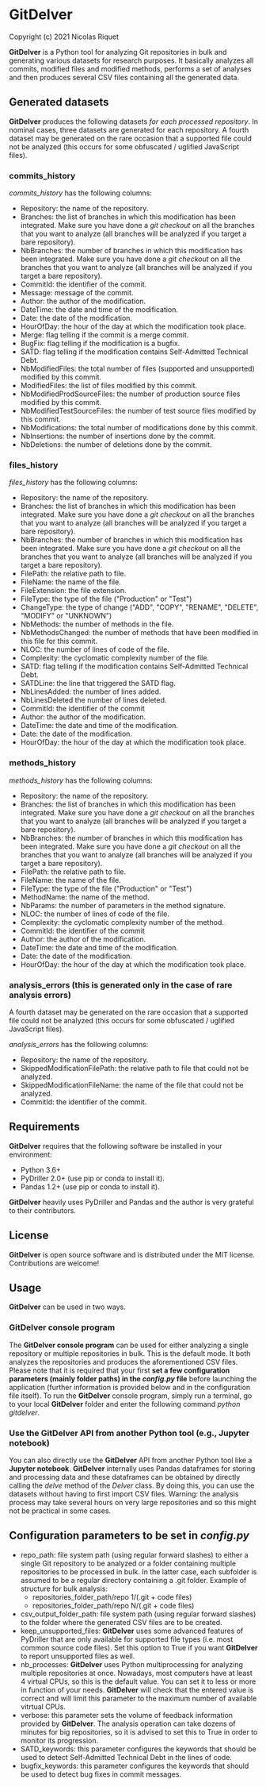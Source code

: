 # GitDelver

Copyright (c) 2021 Nicolas Riquet

**GitDelver** is a Python tool for analyzing Git repositories in bulk and generating various datasets for research purposes. It basically analyzes all commits, modified files and modified methods, performs a set of analyses and then produces several CSV files containing all the generated data.

## Generated datasets

**GitDelver** produces the following datasets *for each processed repository*. In nominal cases, three datasets are generated for each repository. A fourth dataset may be generated on the rare occasion that a supported file could not be analyzed (this occurs for some obfuscated / uglified JavaScript files).

### commits_history

*commits_history* has the following columns:

* Repository: the name of the repository.
* Branches: the list of branches in which this modification has been integrated. Make sure you have done a *git checkout* on all the branches that you want to analyze (all branches will be analyzed if you target a bare repository).
* NbBranches: the number of branches in which this modification has been integrated. Make sure you have done a *git checkout* on all the branches that you want to analyze (all branches will be analyzed if you target a bare repository).
* CommitId: the identifier of the commit.
* Message: message of the commit.
* Author: the author of the modification.
* DateTime: the date and time of the modification.
* Date: the date of the modification.
* HourOfDay: the hour of the day at which the modification took place.
* Merge: flag telling if the commit is a merge commit.
* BugFix: flag telling if the modification is a bugfix.
* SATD: flag telling if the modification contains Self-Admitted Technical Debt.
* NbModifiedFiles: the total number of files (supported and unsupported) modified by this commit.
* ModifiedFiles: the list of files modified by this commit.
* NbModifiedProdSourceFiles: the number of production source files modified by this commit.
* NbModifiedTestSourceFiles: the number of test source files modified by this commit.
* NbModifications: the total number of modifications done by this commit.
* NbInsertions: the number of insertions done by the commit.
* NbDeletions: the number of deletions done by the commit.

### files_history

*files_history* has the following columns:

* Repository: the name of the repository.
* Branches: the list of branches in which this modification has been integrated. Make sure you have done a *git checkout* on all the branches that you want to analyze (all branches will be analyzed if you target a bare repository).
* NbBranches: the number of branches in which this modification has been integrated. Make sure you have done a *git checkout* on all the branches that you want to analyze (all branches will be analyzed if you target a bare repository).
* FilePath: the relative path to file.
* FileName: the name of the file.
* FileExtension: the file extension.
* FileType: the type of the file ("Production" or "Test")
* ChangeType: the type of change ("ADD", "COPY", "RENAME", "DELETE", "MODIFY" or "UNKNOWN")
* NbMethods: the number of methods in the file.
* NbMethodsChanged: the number of methods that have been modified in this file for this commit.
* NLOC: the number of lines of code of the file.
* Complexity: the cyclomatic complexity number of the file.
* SATD: flag telling if the modification contains Self-Admitted Technical Debt.
* SATDLine: the line that triggered the SATD flag.
* NbLinesAdded: the number of lines added.
* NbLinesDeleted the number of lines deleted.
* CommitId: the identifier of the commit
* Author: the author of the modification.
* DateTime: the date and time of the modification.
* Date: the date of the modification.
* HourOfDay: the hour of the day at which the modification took place.

### methods_history

*methods_history* has the following columns:

* Repository: the name of the repository.
* Branches: the list of branches in which this modification has been integrated. Make sure you have done a *git checkout* on all the branches that you want to analyze (all branches will be analyzed if you target a bare repository).
* NbBranches: the number of branches in which this modification has been integrated. Make sure you have done a *git checkout* on all the branches that you want to analyze (all branches will be analyzed if you target a bare repository).
* FilePath: the relative path to file.
* FileName: the name of the file.
* FileType: the type of the file ("Production" or "Test")
* MethodName: the name of the method.
* NbParams: the number of parameters in the method signature.
* NLOC: the number of lines of code of the file.
* Complexity: the cyclomatic complexity number of the method.
* CommitId: the identifier of the commit
* Author: the author of the modification.
* DateTime: the date and time of the modification.
* Date: the date of the modification.
* HourOfDay: the hour of the day at which the modification took place.

### analysis_errors (this is generated only in the case of rare analysis errors)

A fourth dataset may be generated on the rare occasion that a supported file could not be analyzed (this occurs for some obfuscated / uglified JavaScript files).

*analysis_errors* has the following columns:

* Repository: the name of the repository.
* SkippedModificationFilePath: the relative path to file that could not be analyzed.
* SkippedModificationFileName: the name of the file that could not be analyzed.
* CommitId: the identifier of the commit.

## Requirements

**GitDelver** requires that the following software be installed in your environment:

* Python 3.6+
* PyDriller 2.0+ (use pip or conda to install it).
* Pandas 1.2+ (use pip or conda to install it).

**GitDelver** heavily uses PyDriller and Pandas and the author is very grateful to their contributors.

## License

**GitDelver** is open source software and is distributed under the MIT license. Contributions are welcome!

## Usage

**GitDelver** can be used in two ways.

### GitDelver console program

The **GitDelver console program** can be used for either analyzing a single repository or multiple repositories in bulk. This is the default mode. It both analyzes the repositories and produces the aforementioned CSV files. Please note that it is required that your first **set a few configuration parameters (mainly folder paths) in the *config.py* file** before launching the application (further information is provided below and in the configuration file itself). To run the **GitDelver** console program, simply run a terminal, go to your local **GitDelver** folder and enter the following command *python gitdelver*.

### Use the GitDelver API from another Python tool (e.g., Jupyter notebook)

You can also directly use the **GitDelver** API from another Python tool like a **Jupyter notebook**. **GitDelver** internally uses Pandas dataframes for storing and processing data and these dataframes can be obtained by directly calling the *delve* method of the *Delver* class. By doing this, you can use the datasets without having to first import CSV files. Warning: the analysis process may take several hours on very large repositories and so this might not be practical in some cases.

## Configuration parameters to be set in *config.py*

* repo_path: file system path (using regular forward slashes) to either a single Git repository to be analyzed or a folder containing multiple repositories to be processed in bulk. In the latter case, each subfolder is assumed to be a regular directory containing a .git folder. Example of structure for bulk analysis:
  * repositories_folder_path/repo 1/(.git + code files)
  * repositories_folder_path/repo N/(.git + code files)  
* csv_output_folder_path: file system path (using regular forward slashes) to the folder where the generated CSV files are to be created.
* keep_unsupported_files: **GitDelver** uses some advanced features of PyDriller that are only available for supported file types (i.e. most common source code files). Set this option to True if you want **GitDelver** to report unsupported files as well.
* nb_processes: **GitDelver** uses Python multiprocessing for analyzing multiple repositories at once. Nowadays, most computers have at least 4 virtual CPUs, so this is the default value. You can set it to less or more in function of your needs. **GitDelver** will check that the entered value is correct and will limit this parameter to the maximum number of available vitrtual CPUs.
* verbose: this parameter sets the volume of feedback information provided by **GitDelver**. The analysis operation can take dozens of minutes for big repositories, so it is advised to set this to True in order to monitor its progression.
* SATD_keywords: this parameter configures the keywords that should be used to detect Self-Admitted Technical Debt in the lines of code.
* bugfix_keywords: this parameter configures the keywords that should be used to detect bug fixes in commit messages.
